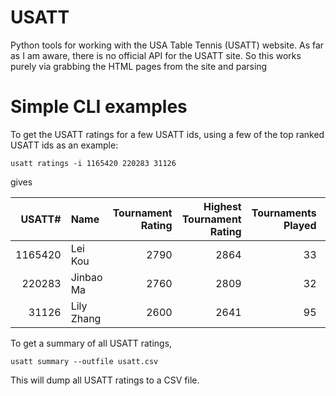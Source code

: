 # USATT

Python tools for working with the USA Table Tennis (USATT) website. As far as I am aware, there is no official API
for the USATT site. So this works purely via grabbing the HTML pages from the site and parsing

# Simple CLI examples

To get the USATT ratings for a few USATT ids, using a few of the top ranked USATT ids as an example:

```shell
usatt ratings -i 1165420 220283 31126
```

gives

|   USATT# | Name       |   Tournament Rating |   Highest Tournament Rating |   Tournaments Played |   League Rating |   Highest League Rating |   Leagues Played |
|---------:|:-----------|--------------------:|----------------------------:|---------------------:|----------------:|------------------------:|-----------------:|
|  1165420 | Lei Kou    |                2790 |                        2864 |                   33 |            2816 |                    2843 |                3 |
|   220283 | Jinbao Ma  |                2760 |                        2809 |                   32 |            2723 |                    2723 |                5 |
|    31126 | Lily Zhang |                2600 |                        2641 |                   95 |            2446 |                    2483 |               41 |

To get a summary of all USATT ratings,

```shell
usatt summary --outfile usatt.csv
```

This  will dump all USATT ratings to a CSV file.
